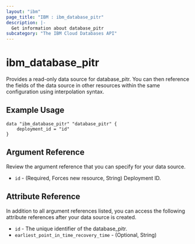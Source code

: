 ```yaml
---
layout: "ibm"
page_title: "IBM : ibm_database_pitr"
description: |-
  Get information about database_pitr
subcategory: "The IBM Cloud Databases API"
---
```


# ibm_database_pitr

Provides a read-only data source for database_pitr. You can then reference the fields of the data source in other resources within the same configuration using interpolation syntax.

## Example Usage

```hcl
data "ibm_database_pitr" "database_pitr" {
	deployment_id = "id"
}
```

## Argument Reference

Review the argument reference that you can specify for your data source.

* `id` - (Required, Forces new resource, String) Deployment ID.

## Attribute Reference

In addition to all argument references listed, you can access the following attribute references after your data source is created.

* `id` - The unique identifier of the database_pitr.
* `earliest_point_in_time_recovery_time` - (Optional, String) 

